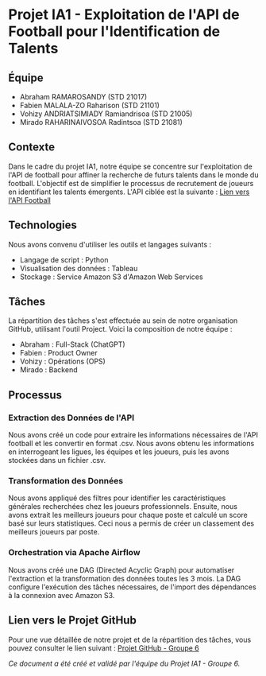 # Projet IA1 - Exploitation de l'API de Football pour l'Identification de Talents

## Équipe
- Abraham RAMAROSANDY (STD 21017)
- Fabien MALALA-ZO Raharison (STD 21101)
- Vohizy ANDRIATSIMIADY Ramiandrisoa (STD 21005)
- Mirado RAHARINAIVOSOA Radintsoa (STD 21081)

## Contexte
Dans le cadre du projet IA1, notre équipe se concentre sur l'exploitation de l'API de football pour affiner la recherche de futurs talents dans le monde du football. L'objectif est de simplifier le processus de recrutement de joueurs en identifiant les talents émergents. L'API ciblée est la suivante : [Lien vers l'API Football](https://apifootball.com/documentation/?gclid=CjwKCAjw8symBhAqEiwAaTA__FHopu1tvtKPyd9Kq2CkYNy4z1voKLIXDjwRvuOmvwmhqVebHnzE-RoC6ngQAvD_BwE)

## Technologies
Nous avons convenu d'utiliser les outils et langages suivants :
- Langage de script : Python
- Visualisation des données : Tableau
- Stockage : Service Amazon S3 d'Amazon Web Services

## Tâches
La répartition des tâches s'est effectuée au sein de notre organisation GitHub, utilisant l'outil Project. Voici la composition de notre équipe :
- Abraham : Full-Stack (ChatGPT)
- Fabien : Product Owner
- Vohizy : Opérations (OPS)
- Mirado : Backend

## Processus

### Extraction des Données de l'API
Nous avons créé un code pour extraire les informations nécessaires de l'API football et les convertir en format .csv. Nous avons obtenu les informations en interrogeant les ligues, les équipes et les joueurs, puis les avons stockées dans un fichier .csv.

### Transformation des Données
Nous avons appliqué des filtres pour identifier les caractéristiques générales recherchées chez les joueurs professionnels. Ensuite, nous avons extrait les meilleurs joueurs pour chaque poste et calculé un score basé sur leurs statistiques. Ceci nous a permis de créer un classement des meilleurs joueurs par poste.

### Orchestration via Apache Airflow
Nous avons créé une DAG (Directed Acyclic Graph) pour automatiser l'extraction et la transformation des données toutes les 3 mois. La DAG configure l'exécution des tâches nécessaires, de l'import des dépendances à la connexion avec Amazon S3.

## Lien vers le Projet GitHub
Pour une vue détaillée de notre projet et de la répartition des tâches, vous pouvez consulter le lien suivant : [Projet GitHub - Groupe 6](https://github.com/orgs/G6-Data-Project/projects/1/views/1)

*Ce document a été créé et validé par l'équipe du Projet IA1 - Groupe 6.*
